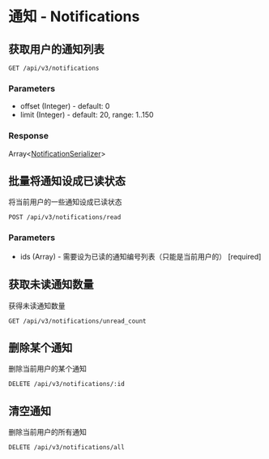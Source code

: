 # 通知 - Notifications

## 获取用户的通知列表

```markup
GET /api/v3/notifications
```

### Parameters

* offset (Integer) - default: 0
* limit (Integer) - default: 20, range: 1..150

### Response

Array<[NotificationSerializer](NotificationSerializer.md)>

## 批量将通知设成已读状态

将当前用户的一些通知设成已读状态

```markup
POST /api/v3/notifications/read
```

### Parameters

* ids (Array) - 需要设为已读的通知编号列表（只能是当前用户的） [required]

## 获取未读通知数量

获得未读通知数量

```markup
GET /api/v3/notifications/unread_count
```

## 删除某个通知

删除当前用户的某个通知

```markup
DELETE /api/v3/notifications/:id
```

## 清空通知

删除当前用户的所有通知

```markup
DELETE /api/v3/notifications/all
```



